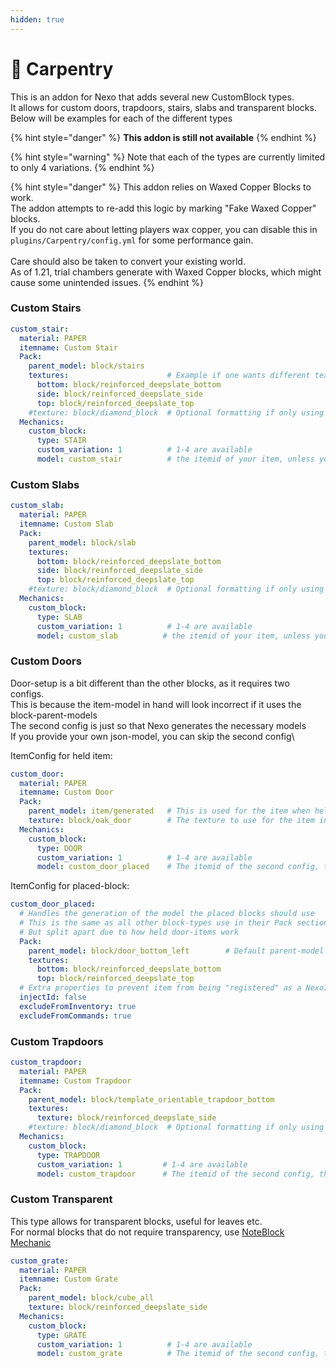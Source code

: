 ```yaml
---
hidden: true
---
```


# 🚪 Carpentry

This is an addon for Nexo that adds several new CustomBlock types.\
It allows for custom doors, trapdoors, stairs, slabs and transparent blocks.\
Below will be examples for each of the different types

{% hint style="danger" %}
**This addon is still not available**
{% endhint %}

{% hint style="warning" %}
Note that each of the types are currently limited to only 4 variations.
{% endhint %}

{% hint style="danger" %}
This addon relies on Waxed Copper Blocks to work.\
The addon attempts to re-add this logic by marking "Fake Waxed Copper" blocks.\
If you do not care about letting players wax copper, you can disable this in `plugins/Carpentry/config.yml` for some performance gain.\
\
Care should also be taken to convert your existing world.\
As of 1.21, trial chambers generate with Waxed Copper blocks, which might cause some unintended issues.
{% endhint %}

### Custom Stairs

```yaml
custom_stair:
  material: PAPER
  itemname: Custom Stair
  Pack:
    parent_model: block/stairs
    textures:                      # Example if one wants different textures
      bottom: block/reinforced_deepslate_bottom
      side: block/reinforced_deepslate_side
      top: block/reinforced_deepslate_top
    #texture: block/diamond_block  # Optional formatting if only using 1 texture
  Mechanics:
    custom_block:
      type: STAIR
      custom_variation: 1          # 1-4 are available
      model: custom_stair          # the itemid of your item, unless you provided a model not textures
```

### Custom Slabs

```yaml
custom_slab:
  material: PAPER
  itemname: Custom Slab
  Pack:
    parent_model: block/slab
    textures:
      bottom: block/reinforced_deepslate_bottom
      side: block/reinforced_deepslate_side
      top: block/reinforced_deepslate_top
    #texture: block/diamond_block  # Optional formatting if only using 1 texture
  Mechanics:
    custom_block:
      type: SLAB
      custom_variation: 1          # 1-4 are available
      model: custom_slab          # the itemid of your item, unless you provided a model not textures
```

### Custom Doors

Door-setup is a bit different than the other blocks, as it requires two configs.\
This is because the item-model in hand will look incorrect if it uses the block-parent-models\
The second config is just so that Nexo generates the necessary models\
If you provide your own json-model, you can skip the second config\\

ItemConfig for held item:

```yaml
custom_door:
  material: PAPER
  itemname: Custom Door
  Pack:
    parent_model: item/generated   # This is used for the item when held in hand
    texture: block/oak_door        # The texture to use for the item in hand
  Mechanics:
    custom_block:
      type: DOOR
      custom_variation: 1          # 1-4 are available
      model: custom_door_placed    # The itemid of the second config, that generates the block-model
```

ItemConfig for placed-block:

```yaml
custom_door_placed:
  # Handles the generation of the model the placed blocks should use
  # This is the same as all other block-types use in their Pack section
  # But split apart due to how held door-items work
  Pack:
    parent_model: block/door_bottom_left        # Default parent-model for doors
    textures:
      bottom: block/reinforced_deepslate_bottom
      top: block/reinforced_deepslate_top
  # Extra properties to prevent item from being "registered" as a NexoItem
  injectId: false
  excludeFromInventory: true
  excludeFromCommands: true
```

### Custom Trapdoors

```yaml
custom_trapdoor:
  material: PAPER
  itemname: Custom Trapdoor
  Pack:
    parent_model: block/template_orientable_trapdoor_bottom
    textures:
      texture: block/reinforced_deepslate_side
    #texture: block/diamond_block  # Optional formatting if only using 1 texture
  Mechanics:
    custom_block:
      type: TRAPDOOR
      custom_variation: 1         # 1-4 are available
      model: custom_trapdoor      # The itemid of the second config, that generates the block-model
```

### Custom Transparent

This type allows for transparent blocks, useful for leaves etc.\
For normal blocks that do not require transparency, use [NoteBlock Mechanic](../mechanics/custom-block-mechanics/noteblock-mechanic/)

```yaml
custom_grate:
  material: PAPER
  itemname: Custom Grate
  Pack:
    parent_model: block/cube_all
    texture: block/reinforced_deepslate_side
  Mechanics:
    custom_block:
      type: GRATE
      custom_variation: 1          # 1-4 are available
      model: custom_grate          # The itemid of the second config, that generates the block-model
```
